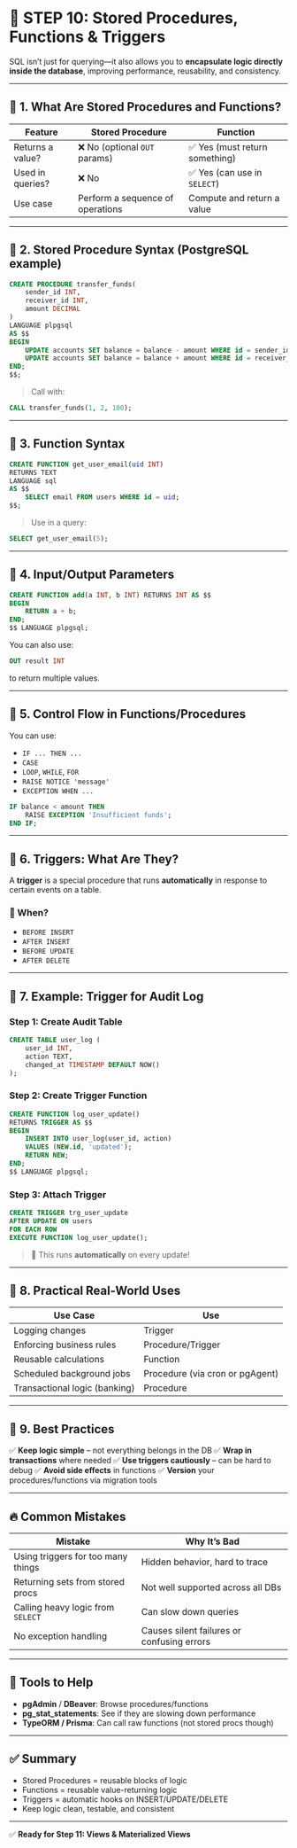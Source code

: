 # 🧠 **STEP 10: Stored Procedures, Functions & Triggers**

SQL isn’t just for querying—it also allows you to **encapsulate logic directly inside the database**, improving performance, reusability, and consistency.

---

## 🔷 1. What Are Stored Procedures and Functions?

| Feature          | Stored Procedure                 | Function                       |
| ---------------- | -------------------------------- | ------------------------------ |
| Returns a value? | ❌ No (optional `OUT` params)    | ✅ Yes (must return something) |
| Used in queries? | ❌ No                            | ✅ Yes (can use in `SELECT`)   |
| Use case         | Perform a sequence of operations | Compute and return a value     |

---

## 🔷 2. Stored Procedure Syntax (PostgreSQL example)

```sql
CREATE PROCEDURE transfer_funds(
    sender_id INT,
    receiver_id INT,
    amount DECIMAL
)
LANGUAGE plpgsql
AS $$
BEGIN
    UPDATE accounts SET balance = balance - amount WHERE id = sender_id;
    UPDATE accounts SET balance = balance + amount WHERE id = receiver_id;
END;
$$;
```

> Call with:

```sql
CALL transfer_funds(1, 2, 100);
```

---

## 🔷 3. Function Syntax

```sql
CREATE FUNCTION get_user_email(uid INT)
RETURNS TEXT
LANGUAGE sql
AS $$
    SELECT email FROM users WHERE id = uid;
$$;
```

> Use in a query:

```sql
SELECT get_user_email(5);
```

---

## 🔷 4. Input/Output Parameters

```sql
CREATE FUNCTION add(a INT, b INT) RETURNS INT AS $$
BEGIN
    RETURN a + b;
END;
$$ LANGUAGE plpgsql;
```

You can also use:

```sql
OUT result INT
```

to return multiple values.

---

## 🔷 5. Control Flow in Functions/Procedures

You can use:

- `IF ... THEN ...`
- `CASE`
- `LOOP`, `WHILE`, `FOR`
- `RAISE NOTICE 'message'`
- `EXCEPTION WHEN ...`

```sql
IF balance < amount THEN
    RAISE EXCEPTION 'Insufficient funds';
END IF;
```

---

## 🔷 6. Triggers: What Are They?

A **trigger** is a special procedure that runs **automatically** in response to certain events on a table.

### 🔸 When?

- `BEFORE INSERT`
- `AFTER INSERT`
- `BEFORE UPDATE`
- `AFTER DELETE`

---

## 🔷 7. Example: Trigger for Audit Log

### Step 1: Create Audit Table

```sql
CREATE TABLE user_log (
    user_id INT,
    action TEXT,
    changed_at TIMESTAMP DEFAULT NOW()
);
```

### Step 2: Create Trigger Function

```sql
CREATE FUNCTION log_user_update()
RETURNS TRIGGER AS $$
BEGIN
    INSERT INTO user_log(user_id, action)
    VALUES (NEW.id, 'updated');
    RETURN NEW;
END;
$$ LANGUAGE plpgsql;
```

### Step 3: Attach Trigger

```sql
CREATE TRIGGER trg_user_update
AFTER UPDATE ON users
FOR EACH ROW
EXECUTE FUNCTION log_user_update();
```

> 🔁 This runs **automatically** on every update!

---

## 🔷 8. Practical Real-World Uses

| Use Case                      | Use                             |
| ----------------------------- | ------------------------------- |
| Logging changes               | Trigger                         |
| Enforcing business rules      | Procedure/Trigger               |
| Reusable calculations         | Function                        |
| Scheduled background jobs     | Procedure (via cron or pgAgent) |
| Transactional logic (banking) | Procedure                       |

---

## 🔷 9. Best Practices

✅ **Keep logic simple** – not everything belongs in the DB
✅ **Wrap in transactions** where needed
✅ **Use triggers cautiously** – can be hard to debug
✅ **Avoid side effects** in functions
✅ **Version** your procedures/functions via migration tools

---

## 🔥 Common Mistakes

| Mistake                            | Why It’s Bad                               |
| ---------------------------------- | ------------------------------------------ |
| Using triggers for too many things | Hidden behavior, hard to trace             |
| Returning sets from stored procs   | Not well supported across all DBs          |
| Calling heavy logic from `SELECT`  | Can slow down queries                      |
| No exception handling              | Causes silent failures or confusing errors |

---

## 🧰 Tools to Help

- **pgAdmin** / **DBeaver**: Browse procedures/functions
- **pg_stat_statements**: See if they are slowing down performance
- **TypeORM / Prisma**: Can call raw functions (not stored procs though)

---

## ✅ Summary

- Stored Procedures = reusable blocks of logic
- Functions = reusable value-returning logic
- Triggers = automatic hooks on INSERT/UPDATE/DELETE
- Keep logic clean, testable, and consistent

---

✅ **Ready for Step 11: Views & Materialized Views**
